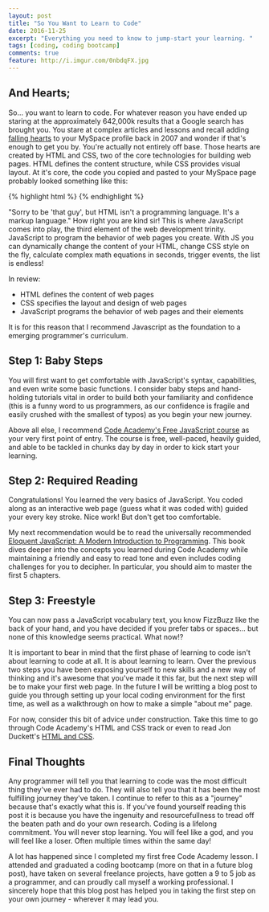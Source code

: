 ```yaml
---
layout: post
title: "So You Want to Learn to Code"
date: 2016-11-25
excerpt: "Everything you need to know to jump-start your learning. "
tags: [coding, coding bootcamp]
comments: true
feature: http://i.imgur.com/0nbdqFX.jpg
---
```


<h2>And Hearts;</h2>
So... you want to learn to code. For whatever reason you have ended up staring at the approximately 642,000k results that a Google search has brought you. You stare at complex articles and lessons and recall adding <a href="http://easy-html-tutorials.tumblr.com/fallingheartspreview" target="_blank">falling hearts</a> to your MySpace profile back in 2007 and wonder if that's enough to get you by. You're actually not entirely off base. Those hearts are created by HTML and CSS, two of the core technologies for building web pages. HTML defines the content structure, while CSS provides visual layout. At it's core, the code you copied and pasted to your MySpace page probably looked something like this: 

{% highlight html %}
<marquee behavior="scroll" direction="down" scrollamount="5" style="position:absolute; left:130px; top:150px;height:548px;">
	<span style="color:#FFFFFF !important;">♥</span> 
</marquee> 
{% endhighlight %}

"Sorry to be 'that guy', but HTML isn't a programming language. It's a markup language." How right you are kind sir! This is where JavaScript comes into play, the third element of the web development trinity. JavaScript to program the behavior of web pages you create. With JS you can dynamically change the content of your HTML, change CSS style on the fly, calculate complex math equations in seconds, trigger events, the list is endless! 

In review:

* HTML defines the content of web pages
* CSS specifies the layout and design of web pages
* JavaScript programs the behavior of web pages and their elements

It is for this reason that I recommend Javascript as the foundation to a emerging programmer's curriculum.

<h2>Step 1: Baby Steps</h2> 
You will first want to get comfortable with JavaScript's syntax, capabilities, and even write some basic functions. I consider baby steps and hand-holding tutorials vital in order to build both your familiarity and confidence (this is a funny word to us programmers, as our confidence is fragile and easily crushed with the smallest of typos) as you begin your new journey.  

Above all else, I recommend <a href="https://www.codecademy.com/learn/javascript" target="_blank">Code Academy's Free JavaScript course</a> as your very first point of entry. The course is free, well-paced, heavily guided, and able to be tackled in chunks day by day in order to kick start your learning.

<h2>Step 2: Required Reading</h2>  
Congratulations! You learned the very basics of JavaScript. You coded along as an interactive web page (guess what it was coded with) guided your every key stroke. Nice work! But don't get too comfortable. 

My next recommendation would be to read the universally recommended <a href="https://www.amazon.com/Eloquent-JavaScript-Modern-Introduction-Programming/dp/1593275846/ref=sr_1_1?ie=UTF8&qid=1481580180&sr=8-1&keywords=eloquent+javascript" target="_blank">Eloquent JavaScript: A Modern Introduction to Programming</a>. This book dives deeper into the concepts you learned during Code Academy while maintaining a friendly and easy to read tone and even includes coding challenges for you to decipher. In particular, you should aim to master the first 5 chapters.


<h2>Step 3: Freestyle</h2>  
You can now pass a JavaScript vocabulary text, you know FizzBuzz like the back of your hand, and you have decided if you prefer tabs or spaces... but none of this knowledge seems practical. What now!?

It is important to bear in mind that the first phase of learning to code isn't about learning to code at all. It is about learning to learn. Over the previous two steps you have been exposing yourself to new skills and a new way of thinking and it's awesome that you've made it this far, but the next step will be to make your first web page. In the future I will be writting a blog post to guide you through setting up your local coding environment for the first time, as well as a walkthrough on how to make a simple "about me" page. 

For now, consider this bit of advice under construction. Take this time to go through Code Academy's HTML and CSS track or even to read Jon Duckett's <a href="https://www.amazon.com/HTML-CSS-Design-Build-Websites/dp/1118008189/ref=pd_bxgy_14_img_2?_encoding=UTF8&pd_rd_i=1118008189&pd_rd_r=YJ3Z4KM2TZVM85DSYERT&pd_rd_w=EEjtd&pd_rd_wg=1Baux&psc=1&refRID=YJ3Z4KM2TZVM85DSYERT" target="_blank">HTML and CSS</a>. 

<h2>Final Thoughts</h2>
Any programmer will tell you that learning to code was the most difficult thing they've ever had to do. They will also tell you that it has been the most fulfilling journey they've taken. I continue to refer to this as a "journey" because that's exactly what this is. If you've found yourself reading this post it is because you have the ingenuity and resourcefullness to tread off the beaten path and do your own research. Coding is a lifelong commitment. You will never stop learning. You will feel like a god, and you will feel like a loser. Often multiple times within the same day! 

A lot has happened since I completed my first free Code Academy lesson. I attended and graduated a coding bootcamp (more on that in a future blog post), have taken on several freelance projects, have gotten a 9 to 5 job as a programmer, and can proudly call myself a working professional. I sincerely hope that this blog post has helped you in taking the first step on your own journey - wherever it may lead you.
